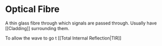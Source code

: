 # Optical Fibre
A thin glass fibre through which signals are passed through. Usually have [[Cladding]] surrounding them.

To allow the wave to go t [[Total Internal Reflection|TIR]]